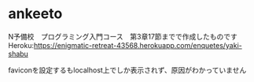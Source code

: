 # ankeeto

N予備校　プログラミング入門コース　第3章17節までで作成したものです
Heroku:https://enigmatic-retreat-43568.herokuapp.com/enquetes/yaki-shabu

faviconを設定するもlocalhost上でしか表示されず、原因がわかっていません
